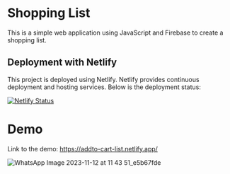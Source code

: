 
# Shopping List

This is a simple web application using JavaScript and Firebase to create a shopping list.


## Deployment with Netlify

This project is deployed using Netlify. Netlify provides continuous deployment and hosting services. Below is the deployment status:


[![Netlify Status](https://api.netlify.com/api/v1/badges/f96cc162-dfaa-474a-bf23-b3f02bb83312/deploy-status)](https://app.netlify.com/sites/addto-cart-list/deploys)

# Demo
Link to the demo: https://addto-cart-list.netlify.app/

![WhatsApp Image 2023-11-12 at 11 43 51_e5b67fde](https://github.com/sofi-alvarado/shopping-list/assets/72232312/31d12559-c89b-4718-abe6-7dde334277a7)
